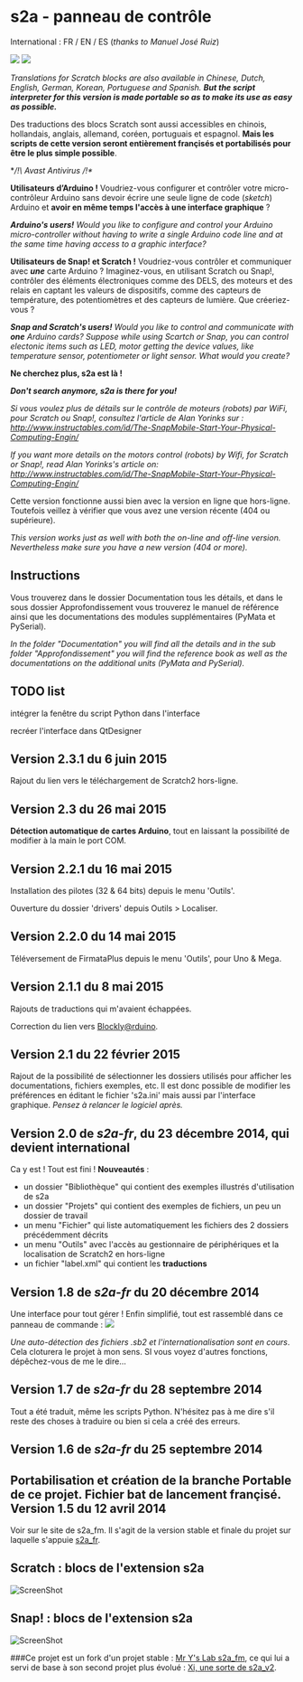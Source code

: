 s2a - panneau de contrôle
====
International : FR / EN / ES (_thanks to Manuel José Ruiz_)

![](https://github.com/technologiescollege/s2a_fr/raw/portable/aide/s2a_exe.jpg)
![](http://4.bp.blogspot.com/-OeTOatZa9y4/Uy1Ztrg3FRI/AAAAAAAAU70/uuGvQE6UmLM/s1600/instrusion.png)

_Translations for Scratch blocks are also available in Chinese, Dutch, English, German, Korean, Portuguese and Spanish.
**But the script interpreter for this version is made portable so as to make its use as easy as possible.**_

Des traductions des blocs Scratch sont aussi accessibles en chinois, hollandais, anglais, allemand, coréen, portuguais et espagnol. **Mais les scripts de cette version seront entièrement françisés et portabilisés pour être le plus simple possible**.

**/!\ Avast Antivirus /!\**

**Utilisateurs d’Arduino !** Voudriez-vous configurer et contrôler votre micro-contrôleur Arduino sans devoir écrire une seule ligne de code (_sketch_) Arduino et **avoir en même temps l'accès à une interface graphique** ?

_**Arduino's users!** Would you like to configure and control your Arduino micro-controller without having to write a single Arduino code line and at the same time having access to a graphic interface?_

**Utilisateurs de Snap! et Scratch !** Voudriez-vous contrôler et communiquer avec _**une**_ carte Arduino ? Imaginez-vous, en utilisant Scratch ou Snap!, contrôler des éléments électroniques comme des DELS, des moteurs et des relais en captant les valeurs de dispositifs, comme des capteurs de température, des potentiomètres et des capteurs de lumière. Que créeriez-vous ?

_**Snap and Scratch's users!** Would you like to control and communicate with **one** Arduino cards? Suppose while using Scartch or Snap, you can control electonic items such as LED, motor getting the device values, like temperature sensor, potentiometer or light sensor. What would you create?_

**Ne cherchez plus, s2a est là !**

_**Don't search anymore, s2a is there for you!**_

_Si vous voulez plus de détails sur le contrôle de moteurs (robots) par WiFi, pour Scratch ou Snap!, consultez l'article de Alan Yorinks sur :
http://www.instructables.com/id/The-SnapMobile-Start-Your-Physical-Computing-Engin/_

_If you want more details on the motors control (robots) by Wifi, for Scratch or Snap!, read Alan Yorinks's article on: http://www.instructables.com/id/The-SnapMobile-Start-Your-Physical-Computing-Engin/_

Cette version fonctionne aussi bien avec la version en ligne que hors-ligne. Toutefois veillez à vérifier que vous avez une version récente (404 ou supérieure).

_This version works just as well with both the on-line and off-line version. Nevertheless make sure you have a new version (404 or more)._ 

Instructions
--------------------------
Vous trouverez dans le dossier Documentation tous les détails, et dans le sous dossier Approfondissement vous trouverez le manuel de référence ainsi que les documentations des modules supplémentaires (PyMata et PySerial).

_In the folder "Documentation" you will find all the details and in the sub folder "Approfondissement" you will find the reference book as well as the documentations on the additional units (PyMata and PySerial)._

TODO list
------------------------
intégrer la fenêtre du script Python dans l'interface

recréer l'interface dans QtDesigner


Version 2.3.1 du 6 juin 2015
------------------------
Rajout du lien vers le téléchargement de Scratch2 hors-ligne.

Version 2.3 du 26 mai 2015
------------------------
**Détection automatique de cartes Arduino**, tout en laissant la possibilité de modifier à la main le port COM.

Version 2.2.1 du 16 mai 2015
------------------------
Installation des pilotes (32 & 64 bits) depuis le menu 'Outils'.

Ouverture du dossier 'drivers' depuis Outils > Localiser.

Version 2.2.0 du 14 mai 2015
------------------------
Téléversement de FirmataPlus depuis le menu 'Outils', pour Uno & Mega.

Version 2.1.1 du 8 mai 2015
------------------------
Rajouts de traductions qui m'avaient échappées.

Correction du lien vers [Blockly@rduino](https://github.com/technologiescollege/Blockly-at-rduino).

Version 2.1 du 22 février 2015
------------------------
Rajout de la possibilité de sélectionner les dossiers utilisés pour afficher les documentations, fichiers exemples, etc.
Il est donc possible de modifier les préférences en éditant le fichier 's2a.ini' mais aussi par l'interface graphique.
_Pensez à relancer le logiciel après._

Version 2.0 de _s2a-fr_, du 23 décembre 2014, qui devient international
------------------------
Ca y est ! Tout est fini !
**Nouveautés** :
- un dossier "Bibliothèque" qui contient des exemples illustrés d'utilisation de s2a
- un dossier "Projets" qui contient des exemples de fichiers, un peu un dossier de travail
- un menu "Fichier" qui liste automatiquement les fichiers des 2 dossiers précédemment décrits
- un menu "Outils" avec l'accès au gestionnaire de périphériques et la localisation de Scratch2 en hors-ligne
- un fichier "label.xml" qui contient les **traductions**

Version 1.8 de _s2a-fr_ du 20 décembre 2014
------------------------
Une interface pour tout gérer ! Enfin simplifié, tout est rassemblé dans ce panneau de commande :
![](https://raw.githubusercontent.com/technologiescollege/s2a_fr/portable/aide/Capture_exe.JPG)

_Une auto-détection des fichiers .sb2 et l'internationalisation sont en cours_. Cela cloturera le projet à mon sens. SI vous voyez d'autres fonctions, dépêchez-vous de me le dire...

Version 1.7 de _s2a-fr_ du 28 septembre 2014
------------------------
Tout a été traduit, même les scripts Python. N'hésitez pas à me dire s'il reste des choses à traduire ou bien si cela a créé des erreurs.

Version 1.6 de _s2a-fr_ du 25 septembre 2014
------------------------
Portabilisation et création de la branche Portable de ce projet.
Fichier bat de lancement françisé.
Version 1.5 du 12 avril 2014
------------------------
Voir sur le site de s2a_fm. Il s'agit de la version stable et finale du projet sur laquelle s'appuie [s2a_fr](https://github.com/MrYsLab/s2a_fm).


Scratch : blocs de l'extension s2a
-------------------------------
![ScreenShot](https://raw.githubusercontent.com/technologiescollege/s2a_fr/portable/aide/scratch_blocks.png)

Snap! : blocs de l'extension s2a
-----------------------------
![ScreenShot](https://raw.githubusercontent.com/technologiescollege/s2a_fr/portable/aide/snap_blocks.png)

###Ce projet est un fork d'un projet stable : [Mr Y's Lab s2a_fm](https://github.com/MrYsLab/s2a_fm), ce qui lui a servi de base à son second projet plus évolué : [Xi, une sorte de s2a_v2](https://github.com/MrYsLab/xi).
